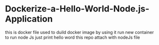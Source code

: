 # Dockerize-a-Hello-World-Node.js-Application
this is docker file used to duild docker image by using it run new container to run node Js  just print hello word
this repo attach with nodeJs file
